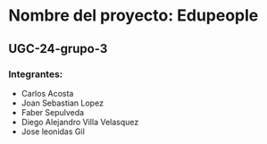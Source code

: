 # Nombre del proyecto: Edupeople
## UGC-24-grupo-3
### Integrantes:
- Carlos Acosta
- Joan Sebastian Lopez
- Faber Sepulveda
- Diego Alejandro Villa Velasquez
- Jose leonidas Gil
